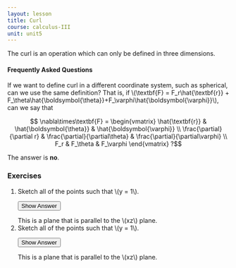 ```yaml
---
layout: lesson
title: Curl
course: calculus-III
unit: unit5
---
```


The curl is an operation which can only be defined in three dimensions. 


#### Frequently Asked Questions

If we want to define curl in a different coordinate system, such as spherical, can we use the same definition? That is, if \\(\textbf{F} = F_r\hat{\textbf{r}} + F_\theta\hat{\boldsymbol{\theta}}+F_\varphi\hat{\boldsymbol{\varphi}}\\), can we say that

$$ \nabla\times\textbf{F} = \begin{vmatrix} \hat{\textbf{r}} & \hat{\boldsymbol{\theta}} & \hat{\boldsymbol{\varphi}} \\  \frac{\partial}{\partial r} & \frac{\partial}{\partial\theta} & \frac{\partial}{\partial\varphi} \\ F_r & F_\theta & F_\varphi \end{vmatrix} ?$$

The answer is **no**. 


### Exercises

<ol>
<li> <div> Sketch all of the points such that \(y = 1\). </div>

<button onclick="myFunction('answer2')" class="answerButton">Show Answer</button>
<div  id="answer2" class="answer">
This is a plane that is parallel to the \(xz\) plane. 
</div> </li>
<li> <div> Sketch all of the points such that \(y = 1\). </div>

<button onclick="myFunction('answer2')" class="answerButton">Show Answer</button>
<div  id="answer2" class="answer">
This is a plane that is parallel to the \(xz\) plane. 
</div> </li>
</ol>